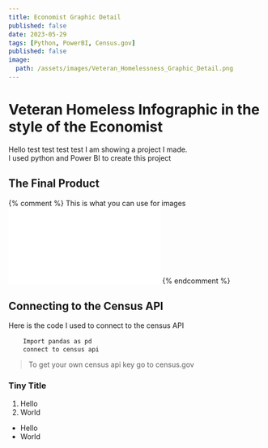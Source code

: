 ```yaml
---
title: Economist Graphic Detail
published: false
date: 2023-05-29
tags: [Python, PowerBI, Census.gov]
published: false
image:
  path: /assets/images/Veteran_Homelessness_Graphic_Detail.png
---
```



# Veteran Homeless Infographic in the style of the Economist
Hello test test test test I am showing a project I made. <br>
I used python and Power BI to create this project

## The Final Product

{% comment %}
This is what you can use for images
![FinalDraft](/assets/images/Kris_Shea_Project1_Spring2023_3rdDraft%20V3.pdf)
{% endcomment %}

<object data="/assets/images/Kris_Shea_Project1_Spring2023_3rdDraft%20V3.pdf" width="1000" height="700" type='application/pdf'></object>


## Connecting to the Census API

Here is the code I used to connect to the census API

        Import pandas as pd
        connect to census api

>To get your own census api key go to census.gov

###  Tiny Title


1. Hello
2. World

- Hello
- World